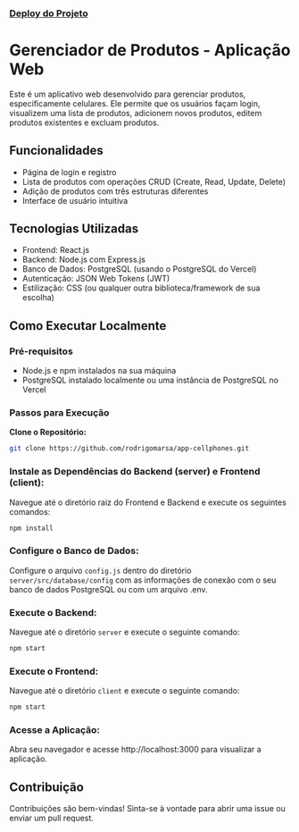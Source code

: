 ### [Deploy do Projeto](https://app-cellphones.vercel.app/)

# Gerenciador de Produtos - Aplicação Web

Este é um aplicativo web desenvolvido para gerenciar produtos, especificamente celulares. Ele permite que os usuários façam login, visualizem uma lista de produtos, adicionem novos produtos, editem produtos existentes e excluam produtos.

## Funcionalidades

- Página de login e registro
- Lista de produtos com operações CRUD (Create, Read, Update, Delete)
- Adição de produtos com três estruturas diferentes
- Interface de usuário intuitiva

## Tecnologias Utilizadas

- Frontend: React.js
- Backend: Node.js com Express.js
- Banco de Dados: PostgreSQL (usando o PostgreSQL do Vercel)
- Autenticação: JSON Web Tokens (JWT)
- Estilização: CSS (ou qualquer outra biblioteca/framework de sua escolha)

## Como Executar Localmente

### Pré-requisitos

- Node.js e npm instalados na sua máquina
- PostgreSQL instalado localmente ou uma instância de PostgreSQL no Vercel

### Passos para Execução

**Clone o Repositório:**

```bash
git clone https://github.com/rodrigomarsa/app-cellphones.git
```

### Instale as Dependências do Backend (server) e Frontend (client):

Navegue até o diretório raiz do Frontend e Backend e execute os seguintes comandos:

```bash
npm install
```

### Configure o Banco de Dados:

Configure o arquivo `config.js` dentro do diretório `server/src/database/config` com as informações de conexão com o seu banco de dados PostgreSQL ou com um arquivo .env.

### Execute o Backend:

Navegue até o diretório `server` e execute o seguinte comando:

```bash
npm start
```

### Execute o Frontend:

Navegue até o diretório `client` e execute o seguinte comando:

```bash
npm start
```

### Acesse a Aplicação:

Abra seu navegador e acesse http://localhost:3000 para visualizar a aplicação.

## Contribuição

Contribuições são bem-vindas! Sinta-se à vontade para abrir uma issue ou enviar um pull request.
